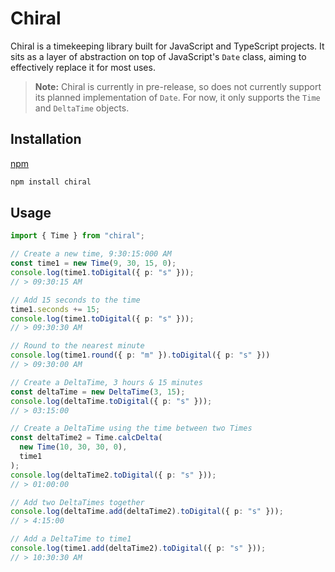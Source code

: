 # Chiral
Chiral is a timekeeping library built for JavaScript and TypeScript projects. 
It sits as a layer of abstraction on top of JavaScript's `Date` class, aiming to effectively replace it for most uses.

> **Note:** Chiral is currently in pre-release, so does not currently support its planned implementation of `Date`. For now, it only supports the `Time` and `DeltaTime` objects.

## Installation
[npm](https://www.npmjs.com/package/chiral)
```bash
npm install chiral
```

## Usage
```ts
import { Time } from "chiral";

// Create a new time, 9:30:15:000 AM
const time1 = new Time(9, 30, 15, 0);
console.log(time1.toDigital({ p: "s" }));    
// > 09:30:15 AM

// Add 15 seconds to the time
time1.seconds += 15;
console.log(time1.toDigital({ p: "s" }));    
// > 09:30:30 AM

// Round to the nearest minute
console.log(time1.round({ p: "m" }).toDigital({ p: "s" }))    
// > 09:30:00 AM

// Create a DeltaTime, 3 hours & 15 minutes
const deltaTime = new DeltaTime(3, 15);
console.log(deltaTime.toDigital({ p: "s" }));   
// > 03:15:00

// Create a DeltaTime using the time between two Times
const deltaTime2 = Time.calcDelta(
  new Time(10, 30, 30, 0),
  time1
);
console.log(deltaTime2.toDigital({ p: "s" }));   
// > 01:00:00

// Add two DeltaTimes together
console.log(deltaTime.add(deltaTime2).toDigital({ p: "s" }));     
// > 4:15:00

// Add a DeltaTime to time1
console.log(time1.add(deltaTime2).toDigital({ p: "s" }));     
// > 10:30:30 AM
```